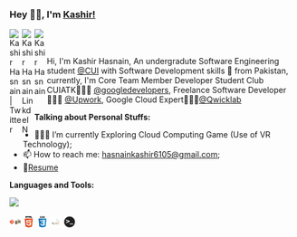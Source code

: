 ### Hey 👋🏽, I'm [Kashir!](https://www.kashir-hasnain.github.io) 

<a href="https://https://twitter.com/kashir_hasnain">
  <img align="left" alt="Kashir Hasnain | Twitter" width="22px" src="https://cdn.jsdelivr.net/npm/simple-icons@v3/icons/twitter.svg" />
</a>
<a href="https://www.linkedin.com/in/kashirhasnain">
  <img align="left" alt="Kashir Hasnain LinkdeIN" width="22px" src="https://cdn.jsdelivr.net/npm/simple-icons@v3/icons/linkedin.svg" />
</a>


<a href="https://www.https://www.facebook.com/kashirh">
  <img align="left" alt="Kashir Hasnain" width="22px" src="https://cdn.jsdelivr.net/npm/simple-icons@v3/icons/facebook.svg" />
</a>

<br />
<br />

Hi, I'm Kashir Hasnain, An undergradute Software Engineering student [@CUI](https://attock.comsats.edu.pk/) with Software Development skills 🚀 from Pakistan, currently, I'm Core Team Member Developer Student Club CUIATK🙍🏽‍♂️ [@googledevelopers](https://dsc.community.dev/u/mcn6d9/), Freelance Software Developer 👨🏽‍💻 [@Upwork](https://www.upwork.com/freelancers/~0105cb6fc329050d03), Google Cloud Expert👨🏽‍💼[@Qwicklab](https://www.qwiklabs.com/public_profiles/ea84a7e2-e8fc-4604-b261-8de4bc3a2fa8) 


  
**Talking about Personal Stuffs:**

- 👨🏽‍🌱 I’m currently Exploring Cloud Computing Game (Use of VR Technology); 
- 📫 How to reach me: hasnainkashir6105@gmail.com;
- 📝[Resume](https://kashir-hasnain.github.io/about/Kashir_resume.pdf)

**Languages and Tools:**  


<code><img height="20" src="https://upload.wikimedia.org/wikipedia/commons/thumb/d/d5/Selenium_Logo.png/861px-Selenium_Logo.png"></code>

<code><img height="20" src="https://raw.githubusercontent.com/github/explore/80688e429a7d4ef2fca1e82350fe8e3517d3494d/topics/git/git.png"></code>
<code><img height="20" src="https://raw.githubusercontent.com/github/explore/80688e429a7d4ef2fca1e82350fe8e3517d3494d/topics/html/html.png"></code>
<code><img height="20" src="https://raw.githubusercontent.com/github/explore/5c058a388828bb5fde0bcafd4bc867b5bb3f26f3/topics/css/css.png"></code>
<code><img height="20" src="https://raw.githubusercontent.com/github/explore/80688e429a7d4ef2fca1e82350fe8e3517d3494d/topics/mysql/mysql.png"></code>
<code><img height="20" src="https://raw.githubusercontent.com/github/explore/80688e429a7d4ef2fca1e82350fe8e3517d3494d/topics/terminal/terminal.png"></code>

                                                   
                                                                      


